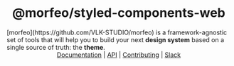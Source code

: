 <center>
<h1>@morfeo/styled-components-web</h1>
</center>
[morfeo](https://github.com/VLK-STUDIO/morfeo) is a framework-agnostic set of tools that will help you to build your next <b>design system</b> based on a single source of truth: the <b>theme</b>.

<center>
  <a href="https://github.com/VLK-STUDIO/morfeo">Documentation</a> |
  <a href="https://github.com/VLK-STUDIO/morfeo">API</a> |
  <a href="https://github.com/VLK-STUDIO/morfeo">Contributing</a> |
  <a href="https://morfeo.slack.com">Slack</a>
</center>
